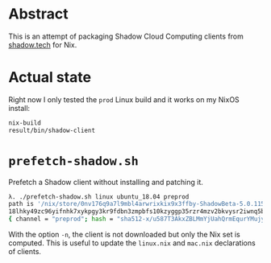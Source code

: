 # Abstract

This is an attempt of packaging Shadow Cloud Computing clients from [shadow.tech](https://shadow.tech) for Nix.

# Actual state

Right now I only tested the `prod` Linux build and it works on my NixOS install:

```bash
nix-build
result/bin/shadow-client
```

# `prefetch-shadow.sh`

Prefetch a Shadow client without installing and patching it.

```bash
λ. ./prefetch-shadow.sh linux ubuntu_18.04 preprod
path is '/nix/store/0nv176q9a7l9mbl4arwrixkix9x3ffby-ShadowBeta-5.0.1158.AppImage'
18lhky49zc96yifnhk7xykpgy3kr9fdbn3zmpbfs10kzyggp35rzr4mzv2bkvysr2iwnq5bmc9fc2l538sn49mk0iclq0ppnkrvkyy7
{ channel = "preprod"; hash = "sha512-x/u587T3AkxZBLMmYjUahQrmEqurYMujyNrvucT+leSfy7jv+T9B0G7d+oddzaU8h393+n4mtC56k9hPxE9IUQ=="; name = "shadow-client-preprod"; releaseDate = "2022-08-08T15:23:27.679Z"; subSystem = "ubuntu_18.04"; system = "linux"; url = "https://update.shadow.tech/launcher/preprod/linux/ubuntu_18.04/ShadowBeta-5.0.1158.AppImage"; version = "5.0.1158"; }
```

With the option `-n`, the client is not downloaded but only the Nix set is computed.
This is useful to update the `linux.nix` and `mac.nix` declarations of clients.
